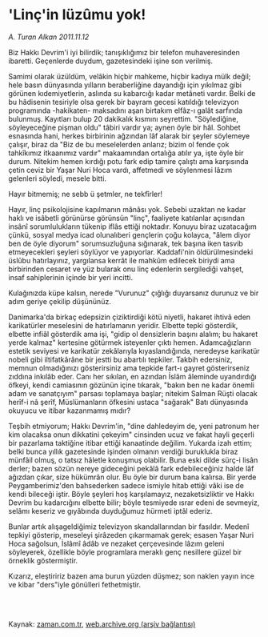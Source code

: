 # 'Linç'in lüzûmu yok!

*A. Turan Alkan 2011.11.12*

<td class="columnist-detail">
<p>Biz Hakkı Devrim'i iyi bilirdik; tanışıklığımız bir telefon muhaveresinden ibaretti. Geçenlerde duydum, gazetesindeki işine son verilmiş.</p>
<p>
<div id="haberMetinDiv">
<p>Samimi olarak üzüldüm, velâkin hiçbir mahkeme, hiçbir kadıya mülk değil; hele basın dünyasında yılların beraberliğine dayandığı için yıkılmaz gibi görünen kıdemiyetlerin, aslında su kabarcığı kadar metâneti vardır. Belki de bu hâdisenin tesiriyle olsa gerek bir bayram gecesi katıldığı televizyon programında -hakikaten- maksadını aşan birtakım elfâz-ı galât sarfında bulunmuş. Kayıtları bulup 20 dakikalık kısmını seyrettim. "Söylediğine, söyleyeceğine pişman oldu" tâbiri vardır ya; aynen öyle bir hâl. Sohbet esnasında hani, herkes birbirinin ağzından lâf alarak bir şeyler söylemeye çalışır, biraz da "Biz de bu meselelerden anlarız; bizim ol fende çok tahkîkımız itkaanımız vardır" makaamından ortalığa atılır ya, işte öyle bir durum. Nitekim hemen kırdığı potu fark edip tamire çalıştı ama karşısında çetin ceviz bir Yaşar Nuri Hoca vardı, affetmedi ve söylenmesi lâzım gelenleri söyledi, mesele bitti.
<p> Hayır bitmemiş; ne sebb ü şetmler, ne tekfîrler!
<p> Hayır, linç psikolojisine kapılmanın mânâsı yok. Sebebi uzaktan ne kadar haklı ve isâbetli görünürse görünsün "linç", faaliyete katılanlar açısından insânî sorumlulukların tükenip iflâs ettiği noktadır. Konuyu biraz uzatacağım çünkü, sosyal medya icad olunalıberi gençlerin çoğu kolayca, "âlem diyor ben de öyle diyorum" sorumsuzluğuna sığınarak, tek başına iken tasvib etmeyecekleri şeyleri söylüyor ve yapıyorlar. Kaddafi'nin öldürülmesindeki üslûbu hatırlayınız, yargılansa kerrât ile mahkûm edilecek biriydi ama birbirinden cesaret ve yüz bularak onu linç edenlerin sergilediği vahşet, insaf sahiplerinin içinde bir yeri incitti.
<p> Kulağınızda küpe kalsın, nerede "Vurunuz" çığlığı duyarsanız durunuz ve bir adım geriye çekilip düşününüz.
<p> Danimarka'da birkaç edepsizin çiziktirdiği kötü niyetli, hakaret ihtivâ eden karikatürler meselesini de hatırlamanın yeridir. Elbette tepki gösterdik, elbette infiâl gösterdik ama işi, "gidip ol densizlerin başını alalım; bu hakaret yerde kalmaz" kertesine götürmek isteyenler çıktı hemen. Adamcağızların estetik seviyesi ve karikatür zekâlarıyla kıyaslandığında, neredeyse karikatür nobeli gibi iltifatkârâne bir jestti bu abartılı tepkiler. Takbih edersiniz, memnun olmadığınızı gösterirsiniz ama tepkide fart-ı gayret gösterirseniz zıddına inkılâb eder. Canı her sıkılan, en azından İslâm âleminde uyandırdığı öfkeyi, kendi camiasının gözünün içine tıkarak, "bakın ben ne kadar önemli adam ve sanatçıyım" parsası toplamaya başlar; nitekim Salman Rüşti olacak herîf-i nâ şerîf, Müslümanların öfkesini ustaca "sağarak" Batı dünyasında okuyucu ve itibar kazanmamış mıdır?
<p> Teşbih etmiyorum; Hakkı Devrim'in, "dine dahledeyim de, yeni patronum her kim olacaksa onun dikkatini çekeyim" cinsinden ucuz ve fakat hayli geçerli bir pazarlama taktiğine itibar ettiği kanaatinde değilim. Yukarda izah ettim; belki bunca yıllık gazetesinde işinden olmanın verdiği buruklukla biraz münfâil olmuş, o tatsız hâletle konuşmuş olabilir. Buna eski dilde sürç-i lisân derler; bazen sözün nereye gideceğini pekâlâ fark edebileceğiniz halde lâf ağızdan çıkar, size hükümrân olur. Bu öyle bir durum bana kalırsa. Bir yerde Peygamberimiz'den bahsederken sadece ismiyle hitab ettiği vâki ise de kendi bileceği iştir. Böyle şeyleri hoş karşılamayız, nezaketsizliktir ve Hakkı Devrim bu kadarcığını elbette bilir; böyle tesmiyede ısrar edeni de sevmeyiz, selâmı keseriz ve gıyâbında duyduğumuz hürmeti iptâl ederiz.
<p> Bunlar artık alışageldiğimiz televizyon skandallarından bir fasıldır. Medenî tepkiyi gösterip, meseleyi şirâzeden çıkarmamak gerek; esasen Yaşar Nuri Hoca sağolsun, İslâmî âdâb ve nezaket çerçevesinde lâzım geleni söyleyerek, özellikle böyle programlara meraklı genç nesillere güzel bir örneklik göstermiştir.
<p> Kızarız, eleştiririz bazen ama burun yüzden düşmez; son naklen yayın ince ve kibar "ders"iyle gönülleri fethetmiştir.</p></p></p></p></p></p></p></p></div>
</p>


<p><br>
		 </br></p></td>

Kaynak: [zaman.com.tr](http://zaman.com.tr/yazar.do?yazino=1201052), [web.archive.org (arşiv bağlantısı)](http://web.archive.org/web/20111115172512/http://zaman.com.tr:80/yazar.do?yazino=1201052)
